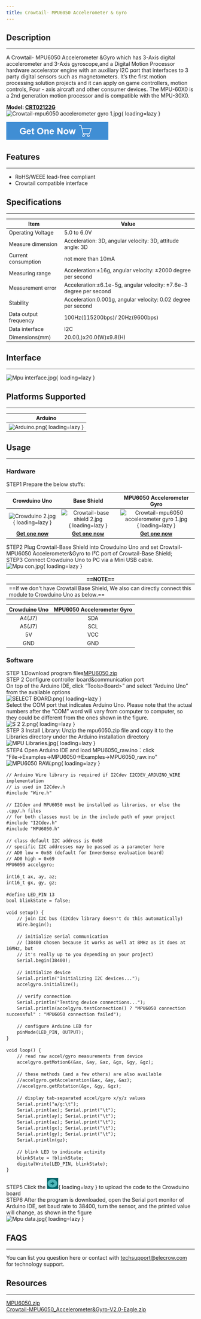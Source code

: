 ```yaml
---
title: Crowtail- MPU6050 Accelerometer & Gyro
---
```


## Description
-----------

A Crowtail- MPU6050 Accelerometer &amp;Gyro which has 3-Axis digital accelerometer and 3-Axis gyroscope,and a Digital Motion Processor hardware accelerator engine with an auxiliary I2C port that interfaces to 3 party digital sensors such as magnetometers. It’s the first motion processing solution projects and it can apply on game controllers, motion controls, Four - axis aircraft and other consumer devices. The MPU-60X0 is a 2nd generation motion processor and is compatible with the MPU-30X0.

**Model: [CRT02122G](https://www.elecrow.com/crowtail-mpu6050-accelerometer-gyro.html)**  
![Crowtail-mpu6050 accelerometer gyro 1.jpg](https://wiki.elecrow.com/images/thumb/7/76/Crowtail-mpu6050_accelerometer_gyro_1.jpg/500px-Crowtail-mpu6050_accelerometer_gyro_1.jpg){ loading=lazy }

[![Alt text](./assets/images/Get_one_now.png)](https://www.elecrow.com/crowtail-mpu6050-accelerometer-gyro.html?wiki "Title text")

## Features
--------

- RoHS/WEEE lead-free compliant
- Crowtail compatible interface

## Specifications
--------------

| **Item** | **Value** |
|---|---|
| Operating Voltage | 5.0 to 6.0V |
| Measure dimension | Acceleration: 3D, angular velocity: 3D, attitude angle: 3D |
| Current consumption | not more than 10mA |
| Measuring range | Acceleration:±16g, angular velocity: ±2000 degree per second |
| Measurement error | Acceleration:±6.1e-5g, angular velocity: ±7.6e-3 degree per second |
| Stability | Acceleration:0.001g, angular velocity: 0.02 degree per second |
| Data output frequency | 100Hz(115200bps)/ 20Hz(9600bps) |
| Data interface | I2C |
| Dimensions(mm) | 20.0(L)x20.0(W)x9.8(H) |

## Interface
---------

![Mpu interface.jpg](https://wiki.elecrow.com/images/thumb/b/b2/Mpu_interface.jpg/700px-Mpu_interface.jpg){ loading=lazy }

## Platforms Supported
-------------------

| **Arduino** |
|:-:|
| ![Arduino.png](https://wiki.elecrow.com/images/6/63/Arduino.png){ loading=lazy } |

## Usage
-----

### Hardware

STEP1 Prepare the below stuffs:  

| **Crowduino Uno**                                            | **Base Shield**                                              | **MPU6050 Accelerometer Gyro**                            |
| :------------------------------------------------------------: | :------------------------------------------------------------: | :------------------------------------------------------------: |
| ![Crowduino 2.jpg](https://wiki.elecrow.com/images/thumb/d/d4/Crowduino_2.jpg/300px-Crowduino_2.jpg){ loading=lazy } | ![Crowtail-base shield 2.jpg](https://wiki.elecrow.com/images/thumb/c/cb/Crowtail-base_shield_2.jpg/200px-Crowtail-base_shield_2.jpg){ loading=lazy } | ![Crowtail-mpu6050 accelerometer gyro 1.jpg](https://wiki.elecrow.com/images/thumb/7/76/Crowtail-mpu6050_accelerometer_gyro_1.jpg/250px-Crowtail-mpu6050_accelerometer_gyro_1.jpg){ loading=lazy } |
| [**Get one now**](https://www.elecrow.com/crowduino-unosd-v15-p-840.html) | [**Get one now**](https://www.elecrow.com/crowtail-base-shield-p-1264.html) | [**Get one now**](https://www.elecrow.com/crowtail-mpu6050-accelerometer-gyro.html) |

STEP2 Plug Crowtail-Base Shield into Crowduino Uno and set Crowtail-MPU6050 Accelerometer&amp;Gyro to I²C port of Crowtail-Base Shield;  
STEP3 Connect Crowduino Uno to PC via a Mini USB cable.  
![Mpu con.jpg](https://wiki.elecrow.com/images/thumb/2/29/Mpu_con.jpg/600px-Mpu_con.jpg){ loading=lazy }

| ==**NOTE**==                                                    |
| ------------------------------------------------------------ |
| ==If we don't have Crowtail Base Shield, We also can directly connect this module to Crowduino Uno as below.== | 

| **Crowduino Uno** | **MPU6050 Accelerometer Gyro** |
|:-:|:-:|
| A4(J7) | SDA |
| A5(J7) | SCL |
| 5V | VCC |
| GND | GND |

### Software

STEP 1.Download program files[MPU6050.zip](./files/MPU6050-zip.md)  
STEP 2 Configure controller board&amp;communication port  
On top of the Arduino IDE, click “Tools&gt;Board&gt;” and select “Arduino Uno” from the available options  
![SELECT BOARD.png](https://wiki.elecrow.com/images/thumb/c/c5/SELECT_BOARD.png/700px-SELECT_BOARD.png){ loading=lazy }  
Select the COM port that indicates Arduino Uno. Please note that the actual numbers after the “COM” word will vary from computer to computer, so they could be different from the ones shown in the figure.  
![S 2 2.png](https://wiki.elecrow.com/images/thumb/d/d5/S_2_2.png/700px-S_2_2.png){ loading=lazy }  
STEP 3 Install Library: Unzip the mpu6050.zip file and copy it to the Libraries directory under the Arduino installation directory
![MPU Libraries.jpg](https://wiki.elecrow.com/images/thumb/7/7a/MPU_Libraries.jpg/700px-MPU_Libraries.jpg){ loading=lazy }  
STEP4 Open Arduino IDE and load MPU6050\_raw.ino：click "File→Examples→MPU6050→Examples→MPU6050\_raw.ino"  
![MPU6050 RAW.png](https://wiki.elecrow.com/images/thumb/6/66/MPU6050_RAW.png/700px-MPU6050_RAW.png){ loading=lazy }  

```
// Arduino Wire library is required if I2Cdev I2CDEV_ARDUINO_WIRE implementation
// is used in I2Cdev.h
#include "Wire.h"

// I2Cdev and MPU6050 must be installed as libraries, or else the .cpp/.h files
// for both classes must be in the include path of your project
#include "I2Cdev.h"
#include "MPU6050.h"

// class default I2C address is 0x68
// specific I2C addresses may be passed as a parameter here
// AD0 low = 0x68 (default for InvenSense evaluation board)
// AD0 high = 0x69
MPU6050 accelgyro;

int16_t ax, ay, az;
int16_t gx, gy, gz;

#define LED_PIN 13
bool blinkState = false;

void setup() {
    // join I2C bus (I2Cdev library doesn't do this automatically)
    Wire.begin();

    // initialize serial communication
    // (38400 chosen because it works as well at 8MHz as it does at 16MHz, but
    // it's really up to you depending on your project)
    Serial.begin(38400);

    // initialize device
    Serial.println("Initializing I2C devices...");
    accelgyro.initialize();

    // verify connection
    Serial.println("Testing device connections...");
    Serial.println(accelgyro.testConnection() ? "MPU6050 connection successful" : "MPU6050 connection failed");

    // configure Arduino LED for
    pinMode(LED_PIN, OUTPUT);
}

void loop() {
    // read raw accel/gyro measurements from device
    accelgyro.getMotion6(&ax, &ay, &az, &gx, &gy, &gz);

    // these methods (and a few others) are also available
    //accelgyro.getAcceleration(&ax, &ay, &az);
    //accelgyro.getRotation(&gx, &gy, &gz);

    // display tab-separated accel/gyro x/y/z values
    Serial.print("a/g:\t");
    Serial.print(ax); Serial.print("\t");
    Serial.print(ay); Serial.print("\t");
    Serial.print(az); Serial.print("\t");
    Serial.print(gx); Serial.print("\t");
    Serial.print(gy); Serial.print("\t");
    Serial.println(gz);

    // blink LED to indicate activity
    blinkState = !blinkState;
    digitalWrite(LED_PIN, blinkState);
}
```

STEP5 Click the ![Upload.png](./assets/images/30px-Upload.png){ loading=lazy } to upload the code to the Crowduino board  
STEP6 After the program is downloaded, open the Serial port monitor of Arduino IDE, set baud rate to 38400, turn the sensor, and the printed value will change, as shown in the figure  
![Mpu data.jpg](https://wiki.elecrow.com/images/thumb/d/d0/Mpu_data.jpg/700px-Mpu_data.jpg){ loading=lazy }

## FAQS
----

You can list you question here or contact with techsupport@elecrow.com for technology support.

## Resources
---------

[MPU6050.zip](./files/MPU6050-zip.md)  
[Crowtail-MPU6050\_Accelerometer&amp;Gyro-V2.0-Eagle.zip](./files/Crowtail-MPU6050-Accelerometer%26Gyro-V2.0-Eagle-zip.md)
